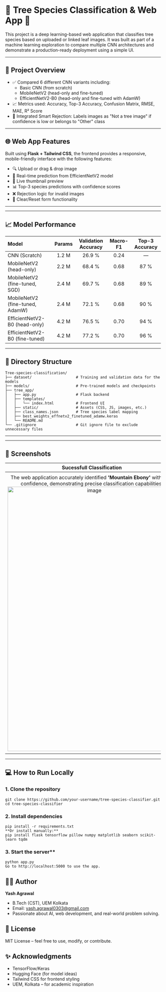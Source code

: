 # 🌿 Tree Species Classification & Web App 🌳

This project is a deep learning-based web application that classifies tree species based on uploaded or linked leaf images. It was built as part of a machine learning exploration to compare multiple CNN architectures and demonstrate a production-ready deployment using a simple UI.

---

## 📌 Project Overview

- ✅ Compared 6 different CNN variants including:
  - Basic CNN (from scratch)
  - MobileNetV2 (head-only and fine-tuned)
  - EfficientNetV2-B0 (head-only and fine-tuned with AdamW)
- 📈 Metrics used: Accuracy, Top-3 Accuracy, Confusion Matrix, RMSE, MAE, R² Score
- 🚫 Integrated Smart Rejection: Labels images as "Not a tree image" if confidence is low or belongs to "Other" class

---

## 🌐 Web App Features

Built using **Flask + Tailwind CSS**, the frontend provides a responsive, mobile-friendly interface with the following features:

- 🔍 Upload or drag & drop image
- 🧠 Real-time prediction from EfficientNetV2 model
- 📸 Live thumbnail preview
- 📊 Top-3 species predictions with confidence scores
- ❌ Rejection logic for invalid images
- 🔁 Clear/Reset form functionality

---
---
## 📈 Model Performance

| Model | Params | Validation Accuracy | Macro-F1 | Top-3 Accuracy |
| :--- | :---: | :---: | :---: | :---: |
| CNN (Scratch) | 1.2 M | 26.9 % | 0.24 | — |
| MobileNetV2 (head-only) | 2.2 M | 68.4 % | 0.68 | 87 % |
| MobileNetV2 (fine-tuned, SGD) | 2.4 M | 69.7 % | 0.68 | 89 % |
| MobileNetV2 (fine-tuned, AdamW) | 2.4 M | 72.1 % | 0.68 | 90 % |
| EfficientNetV2-B0 (head-only) | 4.2 M | 76.5 % | 0.70 | 94 % |
| EfficientNetV2-B0 (fine-tuned) | 4.2 M | 77.2 % | 0.70 | 96 % |
---
## 📁 Directory Structure
```
Tree-species-classification/
├── dataset/                    # Training and validation data for the models
├── models/                     # Pre-trained models and checkpoints
├── tree_app/
│   ├── app.py                  # Flask backend
│   ├── templates/
│   │   └── index.html          # Frontend UI
│   ├── static/                 # Assets (CSS, JS, images, etc.)
│   ├── class_names.json        # Tree species label mapping
│   ├── best_weights_effnetv2_finetuned_adamw.keras
│   └── README.md
└── .gitignore                  # Git ignore file to exclude unnecessary files
```



---
---

## 📸 Screenshots

| Sucessfull Classification| Rejection System|
| :---: | :---: |
|The web application accurately identified **'Mountain Ebony'** with high confidence, demonstrating precise classification capabilities.<img width="545" height="856" alt="image" src="https://github.com/user-attachments/assets/38b1382e-fc8b-48ea-b2d9-1bb9d7632ac5" />|The system correctly rejected an unrelated input, classifying it as **"Not a tree image,"** highlighting the robust **"Other"** class and rejection threshold.<img width="540" height="845" alt="image" src="https://github.com/user-attachments/assets/08e2abdc-4dc5-4502-a7fd-60d97d61c7ab" />|

---
## 💻 How to Run Locally

### 1. Clone the repository

```
git clone https://github.com/your-username/tree-species-classifier.git
cd tree-species-classifier
```
### 2. Install dependencies
```
pip install -r requirements.txt
**Or install manually:**
pip install flask tensorflow pillow numpy matplotlib seaborn scikit-learn tqdm
```
### 3. Start the server**
```
python app.py
Go to http://localhost:5000 to use the app.
```
## 👨‍💻 Author
**Yash Agrawal**
* B.Tech (CST), UEM Kolkata
* Email: yash.agrawal0303@gmail.com
* Passionate about AI, web development, and real-world problem solving.

## 📃 License
MIT License – feel free to use, modify, or contribute.

## ✨ Acknowledgments
* TensorFlow/Keras
* Hugging Face (for model ideas)
* Tailwind CSS for frontend styling
* UEM, Kolkata – for academic inspiration
